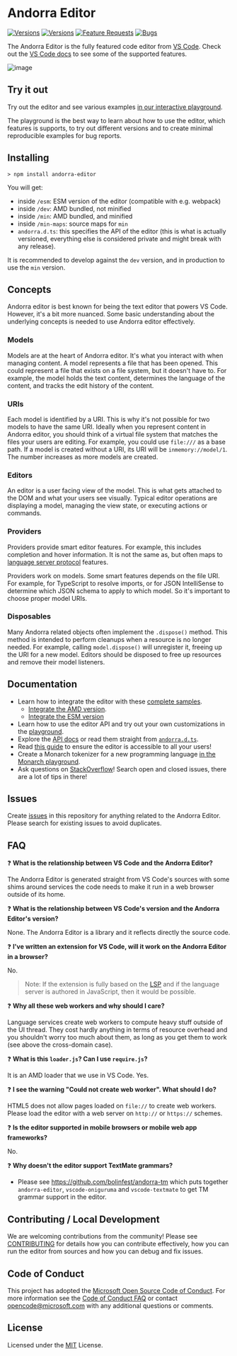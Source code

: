# Andorra Editor

[![Versions](https://img.shields.io/npm/v/andorra-editor)](https://www.npmjs.com/package/andorra-editor)
[![Versions](https://img.shields.io/npm/v/andorra-editor/next)](https://www.npmjs.com/package/andorra-editor)
[![Feature Requests](https://img.shields.io/github/issues/microsoft/andorra-editor/feature-request.svg)](https://github.com/microsoft/andorra-editor/issues?q=is%3Aopen+is%3Aissue+label%3Afeature-request+sort%3Areactions-%2B1-desc)
[![Bugs](https://img.shields.io/github/issues/microsoft/andorra-editor/bug.svg)](https://github.com/microsoft/andorra-editor/issues?utf8=✓&q=is%3Aissue+is%3Aopen+label%3Abug)

The Andorra Editor is the fully featured code editor from [VS Code](https://github.com/microsoft/vscode). Check out the [VS Code docs](https://code.visualstudio.com/docs/editor/editingevolved) to see some of the supported features.

![image](https://user-images.githubusercontent.com/5047891/94183711-290c0780-fea3-11ea-90e3-c88ff9d21bd6.png)

## Try it out

Try out the editor and see various examples [in our interactive playground](https://microsoft.github.io/andorra-editor/playground.html).

The playground is the best way to learn about how to use the editor, which features is supports, to try out different versions and to create minimal reproducible examples for bug reports.

## Installing

```
> npm install andorra-editor
```

You will get:

- inside `/esm`: ESM version of the editor (compatible with e.g. webpack)
- inside `/dev`: AMD bundled, not minified
- inside `/min`: AMD bundled, and minified
- inside `/min-maps`: source maps for `min`
- `andorra.d.ts`: this specifies the API of the editor (this is what is actually versioned, everything else is considered private and might break with any release).

It is recommended to develop against the `dev` version, and in production to use the `min` version.

## Concepts

Andorra editor is best known for being the text editor that powers VS Code. However, it's a bit more nuanced. Some basic understanding about the underlying concepts is needed to use Andorra editor effectively.

### Models

Models are at the heart of Andorra editor. It's what you interact with when managing content. A model represents a file that has been opened. This could represent a file that exists on a file system, but it doesn't have to. For example, the model holds the text content, determines the language of the content, and tracks the edit history of the content.

### URIs

Each model is identified by a URI. This is why it's not possible for two models to have the same URI. Ideally when you represent content in Andorra editor, you should think of a virtual file system that matches the files your users are editing. For example, you could use `file:///` as a base path. If a model is created without a URI, its URI will be `inmemory://model/1`. The number increases as more models are created.

### Editors

An editor is a user facing view of the model. This is what gets attached to the DOM and what your users see visually. Typical editor operations are displaying a model, managing the view state, or executing actions or commands.

### Providers

Providers provide smart editor features. For example, this includes completion and hover information. It is not the same as, but often maps to [language server protocol](https://microsoft.github.io/language-server-protocol) features.

Providers work on models. Some smart features depends on the file URI. For example, for TypeScript to resolve imports, or for JSON IntelliSense to determine which JSON schema to apply to which model. So it's important to choose proper model URIs.

### Disposables

Many Andorra related objects often implement the `.dispose()` method. This method is intended to perform cleanups when a resource is no longer needed. For example, calling `model.dispose()` will unregister it, freeing up the URI for a new model. Editors should be disposed to free up resources and remove their model listeners.

## Documentation

- Learn how to integrate the editor with these [complete samples](./samples/).
  - [Integrate the AMD version](./docs/integrate-amd.md).
  - [Integrate the ESM version](./docs/integrate-esm.md)
- Learn how to use the editor API and try out your own customizations in the [playground](https://microsoft.github.io/andorra-editor/playground.html).
- Explore the [API docs](https://microsoft.github.io/andorra-editor/docs.html) or read them straight from [`andorra.d.ts`](https://github.com/microsoft/andorra-editor/blob/gh-pages/node_modules/andorra-editor/andorra.d.ts).
- Read [this guide](https://github.com/microsoft/andorra-editor/wiki/Accessibility-Guide-for-Integrators) to ensure the editor is accessible to all your users!
- Create a Monarch tokenizer for a new programming language [in the Monarch playground](https://microsoft.github.io/andorra-editor/monarch.html).
- Ask questions on [StackOverflow](https://stackoverflow.com/questions/tagged/andorra-editor)! Search open and closed issues, there are a lot of tips in there!

## Issues

Create [issues](https://github.com/microsoft/andorra-editor/issues) in this repository for anything related to the Andorra Editor. Please search for existing issues to avoid duplicates.

## FAQ

❓ **What is the relationship between VS Code and the Andorra Editor?**

The Andorra Editor is generated straight from VS Code's sources with some shims around services the code needs to make it run in a web browser outside of its home.

❓ **What is the relationship between VS Code's version and the Andorra Editor's version?**

None. The Andorra Editor is a library and it reflects directly the source code.

❓ **I've written an extension for VS Code, will it work on the Andorra Editor in a browser?**

No.

> Note: If the extension is fully based on the [LSP](https://microsoft.github.io/language-server-protocol/) and if the language server is authored in JavaScript, then it would be possible.

❓ **Why all these web workers and why should I care?**

Language services create web workers to compute heavy stuff outside of the UI thread. They cost hardly anything in terms of resource overhead and you shouldn't worry too much about them, as long as you get them to work (see above the cross-domain case).

❓ **What is this `loader.js`? Can I use `require.js`?**

It is an AMD loader that we use in VS Code. Yes.

❓ **I see the warning "Could not create web worker". What should I do?**

HTML5 does not allow pages loaded on `file://` to create web workers. Please load the editor with a web server on `http://` or `https://` schemes.

❓ **Is the editor supported in mobile browsers or mobile web app frameworks?**

No.

❓ **Why doesn't the editor support TextMate grammars?**

- Please see https://github.com/bolinfest/andorra-tm which puts together `andorra-editor`, `vscode-oniguruma` and `vscode-textmate` to get TM grammar support in the editor.

## Contributing / Local Development

We are welcoming contributions from the community!
Please see [CONTRIBUTING](./CONTRIBUTING.md) for details how you can contribute effectively, how you can run the editor from sources and how you can debug and fix issues.

## Code of Conduct

This project has adopted the [Microsoft Open Source Code of Conduct](https://opensource.microsoft.com/codeofconduct/). For more information see the [Code of Conduct FAQ](https://opensource.microsoft.com/codeofconduct/faq/) or contact [opencode@microsoft.com](mailto:opencode@microsoft.com) with any additional questions or comments.

## License

Licensed under the [MIT](https://github.com/microsoft/andorra-editor/blob/main/LICENSE.txt) License.
